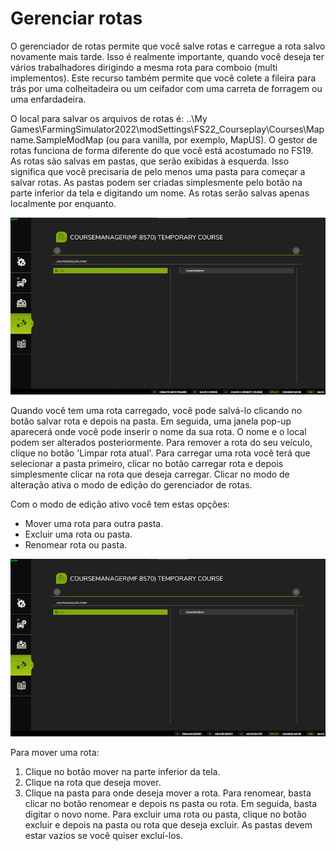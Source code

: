# Gerenciar rotas


O gerenciador de rotas permite que você salve rotas e carregue a rota salvo novamente mais tarde.
Isso é realmente importante, quando você deseja ter vários trabalhadores dirigindo a mesma rota para comboio (multi implementos).
Este recurso também permite que você colete a fileira para trás por uma colheitadeira ou um ceifador com uma carreta de forragem ou uma enfardadeira.

O local para salvar os arquivos de rotas é: ..\My Games\FarmingSimulator2022\modSettings\FS22_Courseplay\Courses\Mapname.SampleModMap (ou para vanilla, por exemplo, MapUS).
O gestor de rotas funciona de forma diferente do que você está acostumado no FS19.
As rotas são salvas em pastas, que serão exibidas à esquerda. Isso significa que você precisaria de pelo menos uma pasta para começar a salvar rotas.
As pastas podem ser criadas simplesmente pelo botão na parte inferior da tela e digitando um nome.
As rotas serão salvas apenas localmente por enquanto.


![Image](assets/images/managerbasehelp_0_0_765_430.png)


Quando você tem uma rota carregado, você pode salvá-lo clicando no botão salvar rota e depois na pasta. Em seguida, uma janela pop-up aparecerá onde você pode inserir o nome da sua rota.
O nome e o local podem ser alterados posteriormente.
Para remover a rota do seu veículo, clique no botão 'Limpar rota atual'.
Para carregar uma rota você terá que selecionar a pasta primeiro, clicar no botão carregar rota e depois simplesmente clicar na rota que deseja carregar.
Clicar no modo de alteração ativa o modo de edição do gerenciador de rotas.



Com o modo de edição ativo você tem estas opções:
- Mover uma rota para outra pasta.
- Excluir uma rota ou pasta.
- Renomear rota ou pasta.


![Image](assets/images/manageredithelp_0_0_765_430.png)


Para mover uma rota:
   1) Clique no botão mover na parte inferior da tela.
   2) Clique na rota que deseja mover.
   3) Clique na pasta para onde deseja mover a rota.
Para renomear, basta clicar no botão renomear e depois ns pasta ou rota. Em seguida, basta digitar o novo nome.
Para excluir uma rota ou pasta, clique no botão excluir e depois na pasta ou rota que deseja excluir.
As pastas devem estar vazios se você quiser excluí-los.


